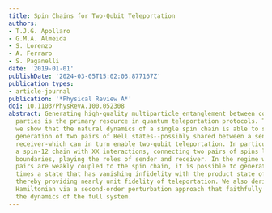 ```yaml
---
title: Spin Chains for Two-Qubit Teleportation
authors:
- T.J.G. Apollaro
- G.M.A. Almeida
- S. Lorenzo
- A. Ferraro
- S. Paganelli
date: '2019-01-01'
publishDate: '2024-03-05T15:02:03.877167Z'
publication_types:
- article-journal
publication: '*Physical Review A*'
doi: 10.1103/PhysRevA.100.052308
abstract: Generating high-quality multiparticle entanglement between communicating
  parties is the primary resource in quantum teleportation protocols. To this aim,
  we show that the natural dynamics of a single spin chain is able to sustain the
  generation of two pairs of Bell states--possibly shared between a sender and a distant
  receiver-which can in turn enable two-qubit teleportation. In particular, we address
  a spin-12 chain with XX interactions, connecting two pairs of spins located at its
  boundaries, playing the roles of sender and receiver. In the regime where both end
  pairs are weakly coupled to the spin chain, it is possible to generate at predefinite
  times a state that has vanishing infidelity with the product state of two Bell pairs,
  thereby providing nearly unit fidelity of teleportation. We also derive an effective
  Hamiltonian via a second-order perturbation approach that faithfully reproduces
  the dynamics of the full system.
---
```

